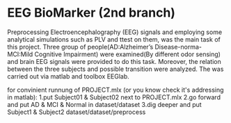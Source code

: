 # EEG BioMarker (2nd branch)

 Preprocessing Electroencephalography (EEG) signals and employing
 some analytical simulations such as PLV and ttest on them, was 
 the main task of this project. Three group of people(AD:Alzheimer’s
 Disease-norma-MCI:Mild Cognitive Impairment) were examined(By 
 different odor sensing) and brain EEG signals were provided to
 do this task. Moreover, the relation between the three subjects
 and possible transition were analyzed. The was carried out via 
 matlab and toolbox EEGlab.

 for convinient runnung of PROJECT.mlx (or you know check it's addressing in matlab):
 1.put Subject01 & Subject02 next to PROJECT.mlx
 2.go forward and put AD & MCI & Normal in dataset/dataset
 3.dig deeper and put Subject1 & Subject2 dataset/dataset/preprocess
 


